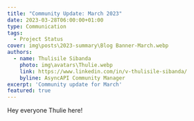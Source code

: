 ```yaml
---
title: "Community Update: March 2023"
date: 2023-03-28T06:00:00+01:00
type: Communication
tags:
  - Project Status
cover: img\posts\2023-summary\Blog Banner-March.webp
authors:
  - name: Thulisile Sibanda
    photo: img\avatars\Thulie.webp
    link: https://www.linkedin.com/in/v-thulisile-sibanda/
    byline: AsyncAPI Community Manager
excerpt: 'Community update for March'
featured: true
---
```


Hey everyone Thulie here!
